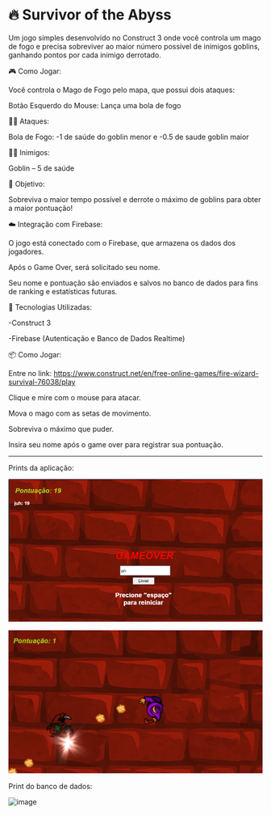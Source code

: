 # 🔥 Survivor of the Abyss

Um jogo simples desenvolvido no Construct 3 onde você controla um mago de fogo e precisa sobreviver ao maior número possível de inimigos goblins, ganhando pontos por cada inimigo derrotado.

🎮 Como Jogar:

Você controla o Mago de Fogo pelo mapa, que possui dois ataques:

Botão Esquerdo do Mouse: Lança uma bola de fogo 

🧙‍♂️ Ataques:

Bola de Fogo:	-1 de saúde do goblin menor e -0.5 de saude goblin maior

🧟‍♂️ Inimigos:

Goblin – 5 de saúde

🎯 Objetivo:

Sobreviva o maior tempo possível e derrote o máximo de goblins para obter a maior pontuação!

☁️ Integração com Firebase:

O jogo está conectado com o Firebase, que armazena os dados dos jogadores.

Após o Game Over, será solicitado seu nome.

Seu nome e pontuação são enviados e salvos no banco de dados para fins de ranking e estatísticas futuras.

🚀 Tecnologias Utilizadas:

-Construct 3

-Firebase (Autenticação e Banco de Dados Realtime)

📦 Como Jogar:

Entre no link: https://www.construct.net/en/free-online-games/fire-wizard-survival-76038/play

Clique e mire com o mouse para atacar.

Mova o mago com as setas de movimento.

Sobreviva o máximo que puder.

Insira seu nome após o game over para registrar sua pontuação.

_________________________________________________________________________________________________________

Prints da aplicação: 

![image](https://github.com/juvieirazz/jogo_com_bd/blob/main/aplica%C3%A7%C3%A3o.png)

![image](https://github.com/juvieirazz/jogo_com_bd/blob/main/pontua%C3%A7%C3%A3o1.png)

Print do banco de dados:

![image]([https://github.com/user-attachments/assets/7f016616-475a-4853-b299-b5ca0f4ffd21](https://github.com/juvieirazz/jogo_com_bd/blob/main/printbd.png))

